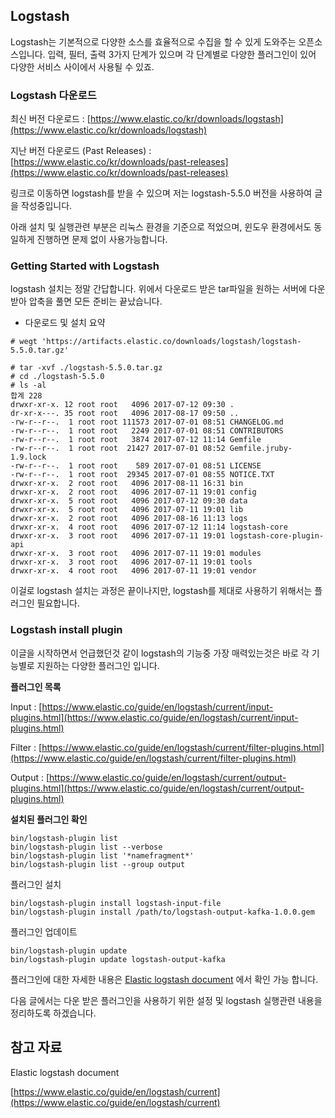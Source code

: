 ## Logstash
Logstash는 기본적으로 다양한 소스를 효율적으로 수집을 할 수 있게 도와주는 오픈소스입니다.
입력, 필터, 출력 3가지 단계가 있으며 각 단계별로 다양한 플러그인이 있어 다양한 서비스 사이에서 사용될 수 있죠. 

### Logstash 다운로드
최신 버전 다운로드 : 
[https://www.elastic.co/kr/downloads/logstash](https://www.elastic.co/kr/downloads/logstash)

지난 버전 다운로드 (Past Releases) : [https://www.elastic.co/kr/downloads/past-releases](https://www.elastic.co/kr/downloads/past-releases)

링크로 이동하면 logstash를 받을 수 있으며 저는 logstash-5.5.0 버전을 사용하여 글을 작성중입니다.

아래 설치 및 실행관련 부분은 리눅스 환경을 기준으로 적었으며, 윈도우 환경에서도 동일하게 진행하면 문제 없이 사용가능합니다. 

### Getting Started with Logstash
logstash 설치는 정말 간답합니다. 위에서 다운로드 받은 tar파일을 원하는 서버에 다운받아 압축을 풀면 모든 준비는 끝났습니다.

* 다운로드 및 설치 요약 
```
# wegt 'https://artifacts.elastic.co/downloads/logstash/logstash-5.5.0.tar.gz'

# tar -xvf ./logstash-5.5.0.tar.gz
# cd ./logstash-5.5.0
# ls -al
합계 228
drwxr-xr-x. 12 root root   4096 2017-07-12 09:30 .
dr-xr-x---. 35 root root   4096 2017-08-17 09:50 ..
-rw-r--r--.  1 root root 111573 2017-07-01 08:51 CHANGELOG.md
-rw-r--r--.  1 root root   2249 2017-07-01 08:51 CONTRIBUTORS
-rw-r--r--.  1 root root   3874 2017-07-12 11:14 Gemfile
-rw-r--r--.  1 root root  21427 2017-07-01 08:52 Gemfile.jruby-1.9.lock
-rw-r--r--.  1 root root    589 2017-07-01 08:51 LICENSE
-rw-r--r--.  1 root root  29345 2017-07-01 08:55 NOTICE.TXT
drwxr-xr-x.  2 root root   4096 2017-08-11 16:31 bin
drwxr-xr-x.  2 root root   4096 2017-07-11 19:01 config
drwxr-xr-x.  5 root root   4096 2017-07-12 09:30 data
drwxr-xr-x.  5 root root   4096 2017-07-11 19:01 lib
drwxr-xr-x.  2 root root   4096 2017-08-16 11:13 logs
drwxr-xr-x.  4 root root   4096 2017-07-12 11:14 logstash-core
drwxr-xr-x.  3 root root   4096 2017-07-11 19:01 logstash-core-plugin-api
drwxr-xr-x.  3 root root   4096 2017-07-11 19:01 modules
drwxr-xr-x.  3 root root   4096 2017-07-11 19:01 tools
drwxr-xr-x.  4 root root   4096 2017-07-11 19:01 vendor
```

이걸로 logstash 설치는 과정은 끝이나지만, logstash를 제대로 사용하기 위해서는 플러그인 필요합니다. 


### Logstash install plugin
이글을 시작하면서 언급했던것 같이 logstash의 기능중 가장 매력있는것은 바로 각 기능별로 지원하는 다양한 플러그인 입니다. 

**플러그인 목록**

Input : [https://www.elastic.co/guide/en/logstash/current/input-plugins.html](https://www.elastic.co/guide/en/logstash/current/input-plugins.html)

Filter : [https://www.elastic.co/guide/en/logstash/current/filter-plugins.html](https://www.elastic.co/guide/en/logstash/current/filter-plugins.html)

Output : [https://www.elastic.co/guide/en/logstash/current/output-plugins.html](https://www.elastic.co/guide/en/logstash/current/output-plugins.html)

**설치된 플러그인 확인**
```
bin/logstash-plugin list 
bin/logstash-plugin list --verbose 
bin/logstash-plugin list '*namefragment*' 
bin/logstash-plugin list --group output 
```

플러그인 설치
```
bin/logstash-plugin install logstash-input-file
bin/logstash-plugin install /path/to/logstash-output-kafka-1.0.0.gem
```

플러그인 업데이트
```
bin/logstash-plugin update 
bin/logstash-plugin update logstash-output-kafka 
```

플러그인에 대한 자세한 내용은 [Elastic logstash document](https://www.elastic.co/guide/en/logstash/current/working-with-plugins.html#listing-plugins) 에서 확인 가능 합니다.


다음 글에서는 다운 받은 플러그인을 사용하기 위한 설정 및 logstash 실행관련 내용을 정리하도록 하겠습니다.

## 참고 자료
Elastic logstash document

[https://www.elastic.co/guide/en/logstash/current](https://www.elastic.co/guide/en/logstash/current)


